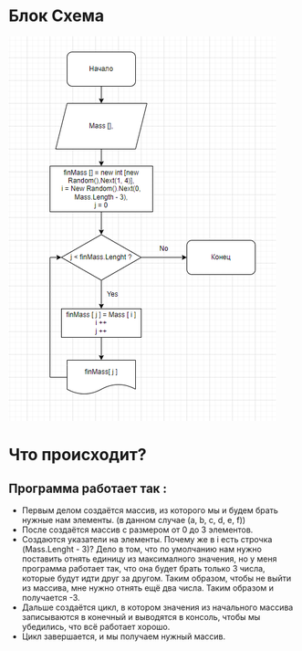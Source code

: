 # Блок Схема 
![Блок Схема](Screenshot_1.png)

# Что происходит?

## Программа работает так : ##

- Первым делом создаётся массив, из которого мы и будем брать нужные нам элементы. (в данном случае (a, b, c, d, e, f))
- После создаётся массив с размером от 0 до 3 элементов.
- Создаются указатели на элементы. Почему же в i есть строчка (Mass.Lenght - 3)? Дело в том, что по умолчанию нам нужно поставить отнять единицу из максималного значения, но у меня программа работает так, что она будет брать только 3 числа, которые будут идти друг за другом. Таким образом, чтобы не выйти из массива, мне нужно отнять ещё два числа. Таким образом и получается -3. 
- Дальше создаётся цикл, в котором значения из начального массива записываются в конечный и выводятся в консоль, чтобы мы убедились, что всё работает хорошо.
- Цикл завершается, и мы получаем нужный массив.